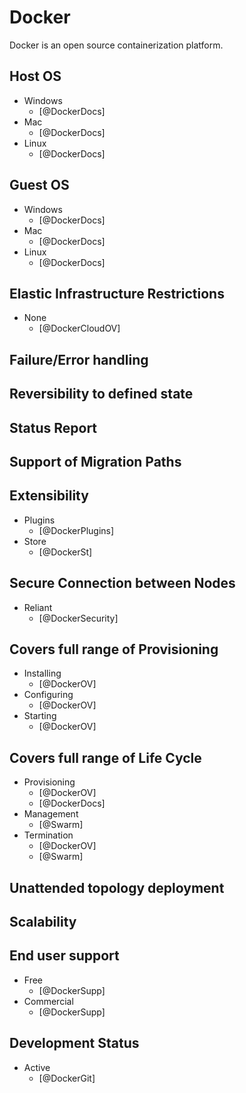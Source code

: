 # Docker
Docker is an open source containerization platform.

## Host OS
- Windows
    - [@DockerDocs]
- Mac
    - [@DockerDocs]
- Linux
    - [@DockerDocs]

## Guest OS
- Windows
    - [@DockerDocs]
- Mac
    - [@DockerDocs]
- Linux
    - [@DockerDocs]

## Elastic Infrastructure Restrictions
- None
    - [@DockerCloudOV]

## Failure/Error handling

## Reversibility to defined state

## Status Report

## Support of Migration Paths

## Extensibility
- Plugins
    - [@DockerPlugins]
- Store
    - [@DockerSt]

## Secure Connection between Nodes
- Reliant
    - [@DockerSecurity]

## Covers full range of Provisioning
- Installing
    - [@DockerOV]
- Configuring
    - [@DockerOV]
- Starting
    - [@DockerOV]

## Covers full range of Life Cycle
- Provisioning
    - [@DockerOV]
    - [@DockerDocs]
- Management
    - [@Swarm]
- Termination
    - [@DockerOV]
    - [@Swarm]

## Unattended topology deployment

## Scalability

## End user support
- Free
    - [@DockerSupp]
- Commercial
    - [@DockerSupp]

## Development Status
- Active
    - [@DockerGit]
